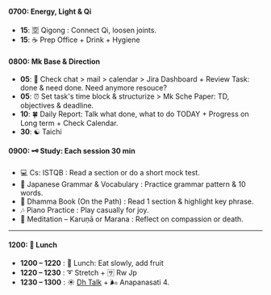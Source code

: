 #### 0700: Energy, Light & Qi
- **15**: 🈳 Qigong : Connect Qi, loosen joints.
- **15**: ☕ Prep Office + Drink + Hygiene

#### 0800: Mk Base & Direction
- **05**: 🎯 Check chat > mail > calendar > Jira Dashboard + Review Task: done & need done. Need anymore resouce?
- **05**: ⏰ Set task's time block & structurize > Mk Sche Paper: TD, objectives & deadline.
- **10**: 🍀 Daily Report: Talk what done, what to do TODAY + Progress on Long term + Check Calendar.  
- **30**: ☯️ Taichi

#### 0900: 🗝️ Study: Each session 30 min
- 💻 Cs: ISTQB : Read a section or do a short mock test.  
- 🎐 Japanese Grammar & Vocabulary : Practice grammar pattern & 10 words.
- 📖 Dhamma Book (On the Path) : Read 1 section & highlight key phrase.
- 🎶 Piano Practice : Play casually for joy.
- 🧘 Meditation – Karuṇā or Marana : Reflect on compassion or death. 
---
#### 1200: 🥗 Lunch
- **1200 – 1220** : 🥗 Lunch: Eat slowly, add fruit
- **1220 – 1230** : ➰ Stretch + 🈂️ Rw Jp
- **1230 – 1300** : ☀️ [Dh Talk](https://www.dhammatalks.org/audio/morning/) + 🌬️ Anapanasati 4.
